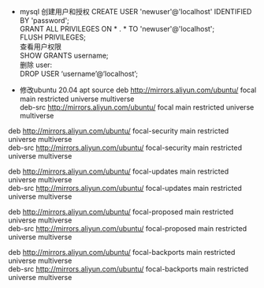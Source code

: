 - mysql 创建用户和授权
  CREATE USER 'newuser'@'localhost' IDENTIFIED BY 'password';  
  GRANT ALL PRIVILEGES ON * . * TO 'newuser'@'localhost';  
  FLUSH PRIVILEGES;  
  查看用户权限  
  SHOW GRANTS username;  
  删除 user:  
  DROP USER ‘username’@‘localhost’;  

- 修改ubuntu 20.04 apt source
deb http://mirrors.aliyun.com/ubuntu/ focal main restricted universe multiverse  
deb-src http://mirrors.aliyun.com/ubuntu/ focal main restricted universe multiverse  

deb http://mirrors.aliyun.com/ubuntu/ focal-security main restricted universe multiverse  
deb-src http://mirrors.aliyun.com/ubuntu/ focal-security main restricted universe multiverse  

deb http://mirrors.aliyun.com/ubuntu/ focal-updates main restricted universe multiverse  
deb-src http://mirrors.aliyun.com/ubuntu/ focal-updates main restricted universe multiverse  

deb http://mirrors.aliyun.com/ubuntu/ focal-proposed main restricted universe multiverse  
deb-src http://mirrors.aliyun.com/ubuntu/ focal-proposed main restricted universe multiverse  

deb http://mirrors.aliyun.com/ubuntu/ focal-backports main restricted universe multiverse  
deb-src http://mirrors.aliyun.com/ubuntu/ focal-backports main restricted universe multiverse  
